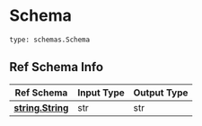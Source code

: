 # Schema
```
type: schemas.Schema
```

## Ref Schema Info
Ref Schema | Input Type | Output Type
---------- | ---------- | -----------
[**string.String**](../../../../../../../../components/schema/string.md) | str | str
